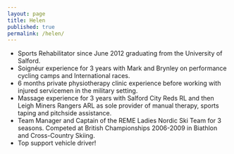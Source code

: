 ```yaml
---
layout: page
title: Helen
published: true
permalink: /helen/
---
```


- Sports Rehabilitator since June 2012 graduating from the University of Salford.
- Soignéur experience for 3 years with Mark and Brynley on performance cycling camps and International races.
- 6 months private physiotherapy clinic experience before working with injured servicemen in the military setting.
- Massage experience for 3 years with Salford City Reds RL and then Leigh Miners Rangers ARL as sole provider of manual therapy, sports taping and pitchside assistance.
- Team Manager and Captain of the REME Ladies Nordic Ski Team for 3 seasons. Competed at British Championships 2006-2009 in Biathlon and Cross-Country Skiing.
- Top support vehicle driver!